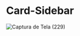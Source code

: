 # Card-Sidebar
![Captura de Tela (229)](https://github.com/PauloAquarius0299/cart-food-sidebar/assets/114706743/9e3d4352-a0e1-4f1d-b9cd-a4f9a630600b)

